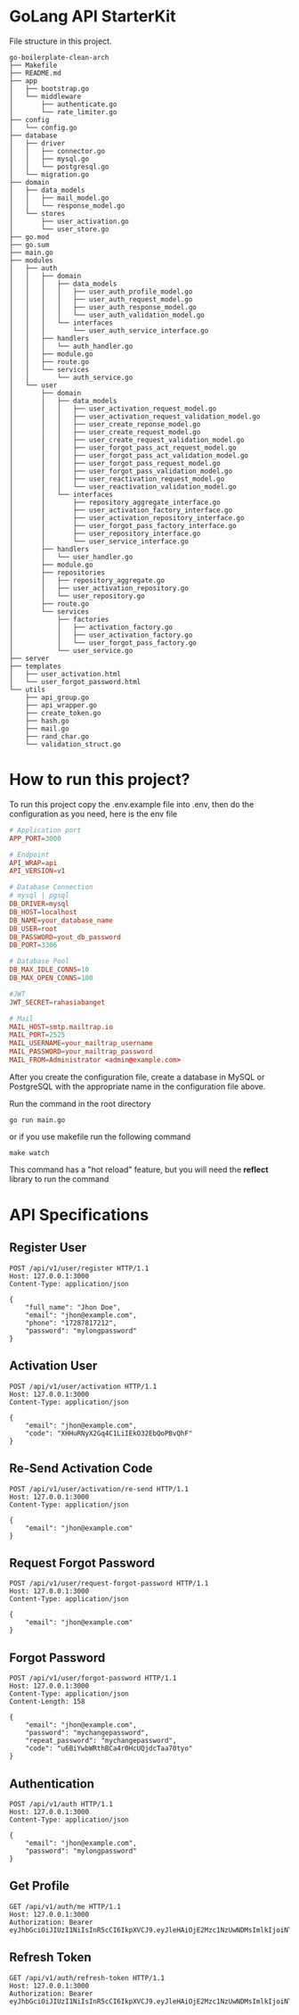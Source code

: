 # GoLang API StarterKit

File structure in this project.

```
go-boilerplate-clean-arch
├── Makefile
├── README.md
├── app
│   ├── bootstrap.go
│   └── middleware
│       ├── authenticate.go
│       └── rate_limiter.go
├── config
│   └── config.go
├── database
│   ├── driver
│   │   ├── connector.go
│   │   ├── mysql.go
│   │   └── postgresql.go
│   └── migration.go
├── domain
│   ├── data_models
│   │   ├── mail_model.go
│   │   └── response_model.go
│   └── stores
│       ├── user_activation.go
│       └── user_store.go
├── go.mod
├── go.sum
├── main.go
├── modules
│   ├── auth
│   │   ├── domain
│   │   │   ├── data_models
│   │   │   │   ├── user_auth_profile_model.go
│   │   │   │   ├── user_auth_request_model.go
│   │   │   │   ├── user_auth_response_model.go
│   │   │   │   └── user_auth_validation_model.go
│   │   │   └── interfaces
│   │   │       └── user_auth_service_interface.go
│   │   ├── handlers
│   │   │   └── auth_handler.go
│   │   ├── module.go
│   │   ├── route.go
│   │   └── services
│   │       └── auth_service.go
│   └── user
│       ├── domain
│       │   ├── data_models
│       │   │   ├── user_activation_request_model.go
│       │   │   ├── user_activation_request_validation_model.go
│       │   │   ├── user_create_reponse_model.go
│       │   │   ├── user_create_request_model.go
│       │   │   ├── user_create_request_validation_model.go
│       │   │   ├── user_forgot_pass_act_request_model.go
│       │   │   ├── user_forgot_pass_act_validation_model.go
│       │   │   ├── user_forgot_pass_request_model.go
│       │   │   ├── user_forgot_pass_validation_model.go
│       │   │   ├── user_reactivation_request_model.go
│       │   │   └── user_reactivation_validation_model.go
│       │   └── interfaces
│       │       ├── repository_aggregate_interface.go
│       │       ├── user_activation_factory_interface.go
│       │       ├── user_activation_repository_interface.go
│       │       ├── user_forgot_pass_factory_interface.go
│       │       ├── user_repository_interface.go
│       │       └── user_service_interface.go
│       ├── handlers
│       │   └── user_handler.go
│       ├── module.go
│       ├── repositories
│       │   ├── repository_aggregate.go
│       │   ├── user_activation_repository.go
│       │   └── user_repository.go
│       ├── route.go
│       └── services
│           ├── factories
│           │   ├── activation_factory.go
│           │   ├── user_activation_factory.go
│           │   └── user_forgot_pass_factory.go
│           └── user_service.go
├── server
├── templates
│   ├── user_activation.html
│   └── user_forgot_password.html
└── utils
    ├── api_group.go
    ├── api_wrapper.go
    ├── create_token.go
    ├── hash.go
    ├── mail.go
    ├── rand_char.go
    └── validation_struct.go
```

# How to run this project?

To run this project copy the .env.example file into .env, then do the configuration as you need, here is the env file

```conf
# Application port
APP_PORT=3000

# Endpoint
API_WRAP=api
API_VERSION=v1

# Database Connection
# mysql | pgsql
DB_DRIVER=mysql
DB_HOST=localhost
DB_NAME=your_database_name
DB_USER=root
DB_PASSWORD=yout_db_password
DB_PORT=3306

# Database Pool
DB_MAX_IDLE_CONNS=10
DB_MAX_OPEN_CONNS=100

#JWT
JWT_SECRET=rahasiabanget

# Mail
MAIL_HOST=smtp.mailtrap.io
MAIL_PORT=2525
MAIL_USERNAME=your_mailtrap_username
MAIL_PASSWORD=your_mailtrap_password
MAIL_FROM=Administrator <admin@example.com>

```

After you create the configuration file, create a database in MySQL or PostgreSQL with the appropriate name in the configuration file above.

Run the command in the root directory

```
go run main.go
```

or if you use makefile run the following command

```
make watch
```

This command has a "hot reload" feature, but you will need the <b>reflect</b> library to run the command

# API Specifications

## Register User

```http
POST /api/v1/user/register HTTP/1.1
Host: 127.0.0.1:3000
Content-Type: application/json

{
    "full_name": "Jhon Doe",
    "email": "jhon@example.com",
    "phone": "17287817212",
    "password": "mylongpassword"
}
```

## Activation User

```http
POST /api/v1/user/activation HTTP/1.1
Host: 127.0.0.1:3000
Content-Type: application/json

{
    "email": "jhon@example.com",
    "code": "XHHuRNyX2Gq4C1LiIEkO32EbQoPBvQhF"
}
```

## Re-Send Activation Code

```http
POST /api/v1/user/activation/re-send HTTP/1.1
Host: 127.0.0.1:3000
Content-Type: application/json

{
    "email": "jhon@example.com"
}
```

## Request Forgot Password

```http
POST /api/v1/user/request-forgot-password HTTP/1.1
Host: 127.0.0.1:3000
Content-Type: application/json

{
    "email": "jhon@example.com"
}
```

## Forgot Password

```http
POST /api/v1/user/forgot-password HTTP/1.1
Host: 127.0.0.1:3000
Content-Type: application/json
Content-Length: 158

{
    "email": "jhon@example.com",
    "password": "mychangepassword",
    "repeat_password": "mychangepassword",
    "code": "u6BiYwbWRthBCa4r0HcUQjdcTaa70tyo"
}
```

## Authentication

```http
POST /api/v1/auth HTTP/1.1
Host: 127.0.0.1:3000
Content-Type: application/json

{
    "email": "jhon@example.com",
    "password": "mylongpassword"
}

```

## Get Profile

```http
GET /api/v1/auth/me HTTP/1.1
Host: 127.0.0.1:3000
Authorization: Bearer eyJhbGciOiJIUzI1NiIsInR5cCI6IkpXVCJ9.eyJleHAiOjE2Mzc1NzUwNDMsImlkIjoiNTk1ZWY0N2UtZThkOS00MjZjLThmNzItMjk2NjFiNjRlN2JlIn0.ChyYZB_DJofyZhN7BuPFT8NeX3AEyfKNbZp1YVba8Fw
```

## Refresh Token

```http
GET /api/v1/auth/refresh-token HTTP/1.1
Host: 127.0.0.1:3000
Authorization: Bearer eyJhbGciOiJIUzI1NiIsInR5cCI6IkpXVCJ9.eyJleHAiOjE2Mzc1NzUwNDMsImlkIjoiNTk1ZWY0N2UtZThkOS00MjZjLThmNzItMjk2NjFiNjRlN2JlIn0.ChyYZB_DJofyZhN7BuPFT8NeX3AEyfKNbZp1YVba8Fw
```
